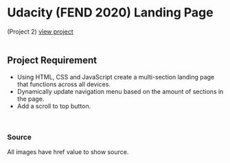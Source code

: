 # Udacity (FEND 2020) Landing Page #
(Project 2)
[view project](https://tony-vith-a-y.github.io/FEND_2020_project_2/)
<br/>
<br/>

## Project Requirement ##
* Using HTML, CSS and JavaScript create a multi-section landing page  that functions across all devices.<br/>
* Dynamically update navigation menu based on the amount of sections in the page.<br/>
* Add a scroll to top button.<br/>
<br/>

### Source ###
All images have href value to show source.